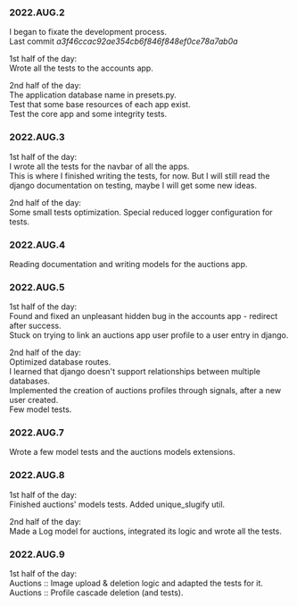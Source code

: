 ### 2022.AUG.2

I began to fixate the development process. <br>
Last commit _a3f46ccac92ae354cb6f846f848ef0ce78a7ab0a_

1st half of the day: <br>
Wrote all the tests to the accounts app.

2nd half of the day: <br>
The application database name in presets.py. <br>
Test that some base resources of each app exist. <br>
Test the core app and some integrity tests.

### 2022.AUG.3

1st half of the day: <br>
I wrote all the tests for the navbar of all the apps. <br>
This is where I finished writing the tests, for now. But I will still read the django documentation on testing, maybe I will get some new ideas.

2nd half of the day: <br>
Some small tests optimization. Special reduced logger configuration for tests. <br>

### 2022.AUG.4

Reading documentation and writing models for the auctions app.

### 2022.AUG.5

1st half of the day: <br>
Found and fixed an unpleasant hidden bug in the accounts app - redirect after success. <br>
Stuck on trying to link an auctions app user profile to a user entry in django.

2nd half of the day: <br>
Optimized database routes. <br>
I learned that django doesn't support relationships between multiple databases. <br>
Implemented the creation of auctions profiles through signals, after a new user created. <br>
Few model tests.

### 2022.AUG.7

Wrote a few model tests and the auctions models extensions.

### 2022.AUG.8

1st half of the day: <br>
Finished auctions' models tests. Added unique_slugify util.

2nd half of the day: <br>
Made a Log model for auctions, integrated its logic and wrote all the tests.

### 2022.AUG.9

1st half of the day: <br>
Auctions :: Image upload & deletion logic and adapted the tests for it. <br>
Auctions :: Profile cascade deletion (and tests).
